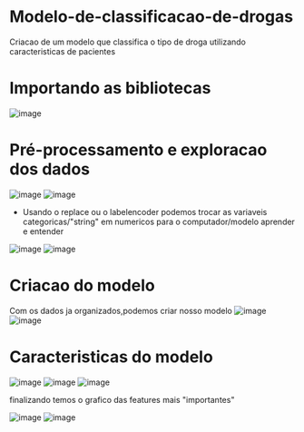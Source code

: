 # Modelo-de-classificacao-de-drogas
Criacao de um modelo que classifica o tipo de droga utilizando caracteristicas de pacientes 

# Importando as bibliotecas 
![image](https://github.com/user-attachments/assets/0f8a1972-cfc1-4609-b146-f14bcee7c98d)

# Pré-processamento e exploracao dos dados
  ![image](https://github.com/user-attachments/assets/eb00e4a8-7dc4-43a3-8613-139a789f0104)
  ![image](https://github.com/user-attachments/assets/163c2465-64ae-4426-b4e4-c401523d2fd3)
  * Usando o replace ou o labelencoder podemos trocar as variaveis categoricas/"string" em numericos para o computador/modelo aprender e entender


  ![image](https://github.com/user-attachments/assets/134f2fd1-ef3d-4f92-b3e6-6302261a1abc)
  ![image](https://github.com/user-attachments/assets/3fd8115f-c86e-48a3-a3d3-63a1216c029a)


# Criacao do modelo
  Com os dados ja organizados,podemos criar nosso modelo 
  ![image](https://github.com/user-attachments/assets/56dc57f2-fd6e-4fdf-bdee-83d0c077197f)
  ![image](https://github.com/user-attachments/assets/9b264eea-c2b9-401c-b780-fb8996f811b6)

# Caracteristicas do modelo 
  ![image](https://github.com/user-attachments/assets/a429a95b-91c3-426a-9cd2-181160641ce1)
  ![image](https://github.com/user-attachments/assets/af318493-2797-4bb7-9c74-77d113100643)
  ![image](https://github.com/user-attachments/assets/15d1e5af-cd1f-4669-b11f-c2e7c07bb6a1)
  
  finalizando temos o grafico das features mais "importantes"

  
  ![image](https://github.com/user-attachments/assets/bd05d0df-0795-4e18-ae72-fa0c9065bdb9)
  ![image](https://github.com/user-attachments/assets/a248f8c1-597b-4b52-bab6-382705e81144)
